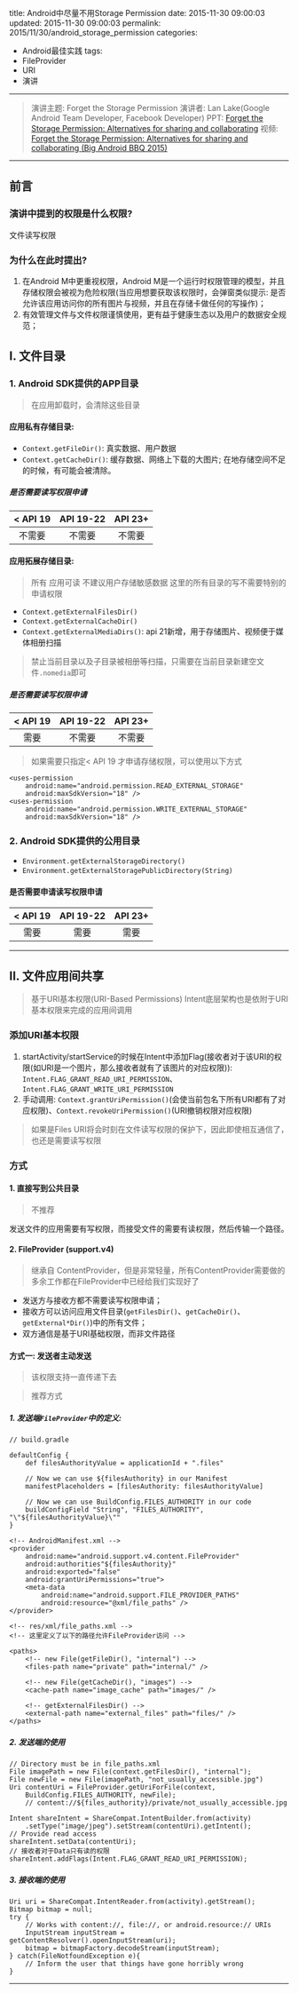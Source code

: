 title: Android中尽量不用Storage Permission
date: 2015-11-30 09:00:03
updated: 2015-11-30 09:00:03
permalink: 2015/11/30/android_storage_permission
categories:
- Android最佳实践
tags:
- FileProvider
- URI
- 演讲

---

> 演讲主题: Forget the Storage Permission
> 演讲者: Lan Lake(Google Android Team Developer, Facebook Developer)
> PPT: [Forget the Storage Permission: Alternatives for sharing and collaborating](https://speakerdeck.com/ianhanniballake/forget-the-storage-permission-alternatives-for-sharing-and-collaborating#stargazers)
> 视频: [Forget the Storage Permission: Alternatives for sharing and collaborating (Big Android BBQ 2015)](https://www.youtube.com/watch?v=C28pvd2plBA&feature=iv&src_vid=BKU-wmTAPdc&annotation_id=annotation_3791593857)

<!-- more -->

----

## 前言

### 演讲中提到的权限是什么权限?

文件读写权限

### 为什么在此时提出?

1. 在Android M中更重视权限，Android M是一个运行时权限管理的模型，并且存储权限会被视为危险权限(当应用想要获取该权限时，会弹窗类似提示: 是否允许该应用访问你的所有图片与视频，并且在存储卡做任何的写操作)；
2. 有效管理文件与文件权限谨慎使用，更有益于健康生态以及用户的数据安全规范；


## I. 文件目录

### 1. Android SDK提供的APP目录

> 在应用卸载时，会清除这些目录

#### 应用私有存储目录:

- `Context.getFileDir()`: 真实数据、用户数据
- `Context.getCacheDir()`: 缓存数据、网络上下载的大图片; 在地存储空间不足的时候，有可能会被清除。

##### 是否需要读写权限申请

< API 19 | API 19-22 | API 23+
:-: | :-: | :-: |
不需要 | 不需要 | 不需要

#### 应用拓展存储目录:

> 所有 应用可读
> 不建议用户存储敏感数据
> 这里的所有目录的写不需要特别的申请权限

- `Context.getExternalFilesDir()`
- `Context.getExternalCacheDir()`
- `Context.getExternalMediaDirs()`: api 21新增，用于存储图片、视频便于媒体相册扫描

> 禁止当前目录以及子目录被相册等扫描，只需要在当前目录新建空文件`.nomedia`即可

##### 是否需要读写权限申请

< API 19 | API 19-22 | API 23+
:-: | :-: | :-: |
需要 | 不需要 | 不需要

> 如果需要只指定< API 19 才申请存储权限，可以使用以下方式

```
<uses-permission
    android:name="android.permission.READ_EXTERNAL_STORAGE"
    android:maxSdkVersion="18" />
<uses-permission
    android:name="android.permission.WRITE_EXTERNAL_STORAGE"
    android:maxSdkVersion="18" />
```

### 2. Android SDK提供的公用目录

- `Environment.getExternalStorageDirectory()`
- `Environment.getExternalStoragePublicDirectory(String)`

#### 是否需要申请读写权限申请

< API 19 | API 19-22 | API 23+
:-: | :-: | :-: |
需要 | 需要 | 需要


---

## II. 文件应用间共享

> 基于URI基本权限(URI-Based Permissions)
> Intent底层架构也是依附于URI基本权限来完成的应用间调用

### 添加URI基本权限

1. startActivity/startService的时候在Intent中添加Flag(接收者对于该URI的权限(如URI是一个图片，那么接收者就有了该图片的对应权限)): `Intent.FLAG_GRANT_READ_URI_PERMISSION`、`Intent.FLAG_GRANT_WRITE_URI_PERMISSION`
2. 手动调用: `Context.grantUriPermission()`(会使当前包名下所有URI都有了对应权限)、`Context.revokeUriPermission()`(URI撤销权限对应权限)

> 如果是Files URI将会时刻在文件读写权限的保护下，因此即使相互通信了，也还是需要读写权限


### 方式

#### 1. 直接写到公共目录

> 不推荐

发送文件的应用需要有写权限，而接受文件的需要有读权限，然后传输一个路径。

#### 2. FileProvider (support.v4)

> 继承自 ContentProvider，但是非常轻量，所有ContentProvider需要做的多余工作都在FileProvider中已经给我们实现好了

- 发送方与接收方都不需要读写权限申请；
- 接收方可以访问应用文件目录(`getFilesDir()`、`getCacheDir()`、`getExternal*Dir()`)中的所有文件；
- 双方通信是基于URI基础权限，而非文件路径

#### 方式一: 发送者主动发送

> 该权限支持一直传递下去

>  推荐方式

##### 1. 发送端`FileProvider`中的定义:

```
// build.gradle

defaultConfig {
    def filesAuthorityValue = applicationId + ".files"

    // Now we can use ${filesAuthority} in our Manifest
    manifestPlaceholders = [filesAuthority: filesAuthorityValue]

    // Now we can use BuildConfig.FILES_AUTHORITY in our code
    buildConfigField "String", "FILES_AUTHORITY", "\"${filesAuthorityValue}\""
}
```

```
<!-- AndroidManifest.xml -->
<provider
    android:name="android.support.v4.content.FileProvider"
    android:authorities"${filesAuthority}"
    android:exported="false"
    android:grantUriPermissions="true">
    <meta-data
        android:name="android.support.FILE_PROVIDER_PATHS"
        android:resource="@xml/file_paths" />
</provider>
```

```
<!-- res/xml/file_paths.xml -->
<!-- 这里定义了以下的路径允许FileProvider访问 -->

<paths>
    <!-- new File(getFileDir(), "internal") -->
    <files-path name="private" path="internal/" />

    <!-- new File(getCacheDir(), "images") -->
    <cache-path name="image_cache" path="images/" />

    <!-- getExternalFilesDir() -->
    <external-path name="external_files" path="files/" />
</paths>
```

##### 2. 发送端的使用

```
// Directory must be in file_paths.xml
File imagePath = new File(context.getFilesDir(), "internal");
File newFile = new File(imagePath, "not_usually_accessible.jpg")
Uri contentUri = FileProvider.getUriForFile(context,
    BuildConfig.FILES_AUTHORITY, newFile);
    // content://${files_authority}/private/not_usually_accessible.jpg

Intent shareIntent = ShareCompat.IntentBuilder.from(activity)
    .setType("image/jpeg").setStream(contentUri).getIntent();
// Provide read access
shareIntent.setData(contentUri);
// 接收者对于Data只有读的权限
shareIntent.addFlags(Intent.FLAG_GRANT_READ_URI_PERMISSION);
```

##### 3. 接收端的使用

```
Uri uri = ShareCompat.IntentReader.from(activity).getStream();
Bitmap bitmap = null;
try {
    // Works with content://, file://, or android.resource:// URIs
    InputStream inputStream = getContentResolver().openInputStream(uri);
    bitmap = bitmapFactory.decodeStream(inputStream);
} catch(FileNotfoundException e){
    // Inform the user that things have gone horribly wrong
}
```

---

